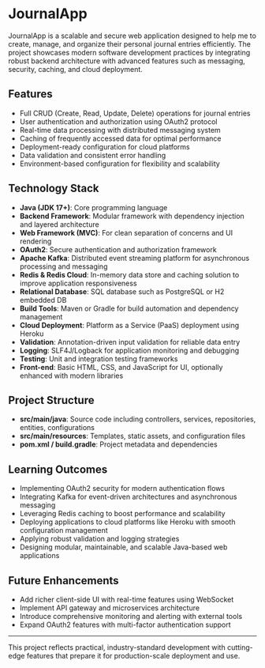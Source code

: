# JournalApp

JournalApp is a scalable and secure web application designed to help me to create, manage, and organize their personal journal entries efficiently. The project showcases modern software development practices by integrating robust backend architecture with advanced features such as messaging, security, caching, and cloud deployment.

## Features

- Full CRUD (Create, Read, Update, Delete) operations for journal entries
- User authentication and authorization using OAuth2 protocol
- Real-time data processing with distributed messaging system
- Caching of frequently accessed data for optimal performance
- Deployment-ready configuration for cloud platforms
- Data validation and consistent error handling
- Environment-based configuration for flexibility and scalability

## Technology Stack

- **Java (JDK 17+)**: Core programming language
- **Backend Framework**: Modular framework with dependency injection and layered architecture
- **Web Framework (MVC)**: For clean separation of concerns and UI rendering
- **OAuth2**: Secure authentication and authorization framework
- **Apache Kafka**: Distributed event streaming platform for asynchronous processing and messaging
- **Redis & Redis Cloud**: In-memory data store and caching solution to improve application responsiveness
- **Relational Database**: SQL database such as PostgreSQL or H2 embedded DB
- **Build Tools**: Maven or Gradle for build automation and dependency management
- **Cloud Deployment**: Platform as a Service (PaaS) deployment using Heroku
- **Validation**: Annotation-driven input validation for reliable data entry
- **Logging**: SLF4J/Logback for application monitoring and debugging
- **Testing**: Unit and integration testing frameworks
- **Front-end**: Basic HTML, CSS, and JavaScript for UI, optionally enhanced with modern libraries

## Project Structure

- **src/main/java**: Source code including controllers, services, repositories, entities, configurations
- **src/main/resources**: Templates, static assets, and configuration files
- **pom.xml / build.gradle**: Project metadata and dependencies

## Learning Outcomes

- Implementing OAuth2 security for modern authentication flows
- Integrating Kafka for event-driven architectures and asynchronous messaging
- Leveraging Redis caching to boost performance and scalability
- Deploying applications to cloud platforms like Heroku with smooth configuration management
- Applying robust validation and logging strategies
- Designing modular, maintainable, and scalable Java-based web applications

## Future Enhancements

- Add richer client-side UI with real-time features using WebSocket
- Implement API gateway and microservices architecture
- Introduce comprehensive monitoring and alerting with external tools
- Expand OAuth2 features with multi-factor authentication support

---

This project reflects practical, industry-standard development with cutting-edge features that prepare it for production-scale deployment and use.
